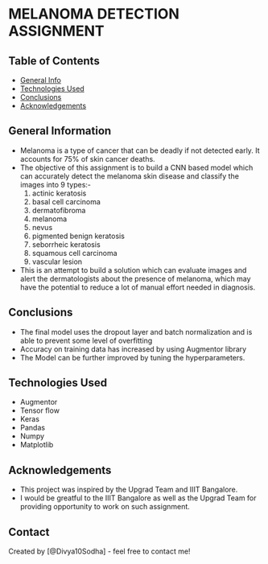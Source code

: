 # MELANOMA DETECTION ASSIGNMENT


## Table of Contents
* [General Info](#general-information)
* [Technologies Used](#technologies-used)
* [Conclusions](#conclusions)
* [Acknowledgements](#acknowledgements)

<!-- You can include any other section that is pertinent to your problem -->

## General Information
- Melanoma is a type of cancer that can be deadly if not detected early. It accounts for 75% of skin cancer deaths. 
- The objective of this assignment is to build a CNN based model which can accurately detect the melanoma skin disease and classify the images into 9 types:-
    1. actinic keratosis
    2. basal cell carcinoma
    3. dermatofibroma
    4. melanoma
    5. nevus
    6. pigmented benign keratosis
    7. seborrheic keratosis
    8. squamous cell carcinoma
    9. vascular lesion
- This is an attempt to build a solution which can evaluate images and alert the dermatologists about the presence of melanoma,  which may have the potential to reduce a lot of manual effort needed in diagnosis.

<!-- You don't have to answer all the questions - just the ones relevant to your project. -->

## Conclusions
- The final model uses the dropout layer and batch normalization and is able to prevent some level of overfitting
- Accuracy on training data has increased by using Augmentor library
- The Model can be further improved by tuning the hyperparameters.

<!-- You don't have to answer all the questions - just the ones relevant to your project. -->


## Technologies Used
- Augmentor
- Tensor flow
- Keras
- Pandas
- Numpy 
- Matplotlib 


<!-- As the libraries versions keep on changing, it is recommended to mention the version of library used in this project -->

## Acknowledgements
- This project was inspired by the Upgrad Team and IIIT Bangalore.
- I would be greatful to the IIIT Bangalore as well as the Upgrad Team for providing opportunity to work on such assignment.


## Contact
Created by [@Divya10Sodha] - feel free to contact me!


<!-- Optional -->
<!-- ## License -->
<!-- This project is open source and available under the [... License](). -->

<!-- You don't have to include all sections - just the one's relevant to your project -->